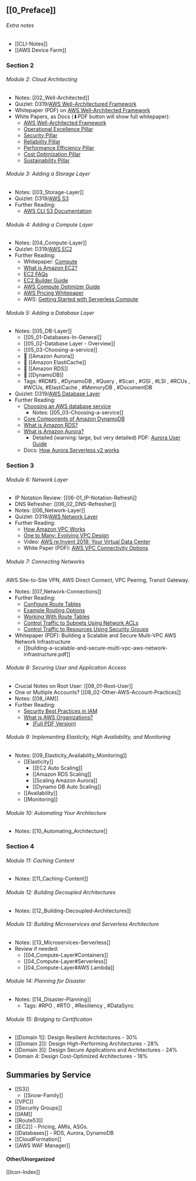 ## [[0_Preface]]

###### Extra notes
- [[CLI-Notes]]
- [[AWS Device Farm]]
### Section 2
###### Module 2: Cloud Architecting
- Notes: [[02_Well-Architected]]
- Quizlet: D319/[AWS Well-Architectured Framework](https://quizlet.com/1028064751/aws-well-architectured-framework-flash-cards/?i=1y0hnw&x=1jqt)
- Whitepaper (PDF) on [AWS Well-Architected Framework](https://docs.aws.amazon.com/pdfs/wellarchitected/latest/framework/wellarchitected-framework.pdf#welcome)
- White Papers, as Docs (⬇PDF button will show full whitepaper):
	- [AWS Well-Architected Framework](https://docs.aws.amazon.com/wellarchitected/latest/framework/welcome.html) 
	- [Operational Excellence Pillar](https://docs.aws.amazon.com/wellarchitected/latest/operational-excellence-pillar/welcome.html)
	- [Security Pillar](https://docs.aws.amazon.com/wellarchitected/latest/security-pillar/welcome.html)
	- [Reliability Pillar](https://docs.aws.amazon.com/wellarchitected/latest/reliability-pillar/welcome.html)
	- [Performance Efficiency Pillar](https://docs.aws.amazon.com/wellarchitected/latest/performance-efficiency-pillar/welcome.html)
	- [Cost Optimization Pillar](https://docs.aws.amazon.com/wellarchitected/latest/cost-optimization-pillar/welcome.html)
	- [Sustainability Pillar](https://docs.aws.amazon.com/wellarchitected/latest/sustainability-pillar/sustainability-pillar.html)
###### Module 3: Adding a Storage Layer
- Notes: [[03_Storage-Layer]]
- Quizlet: D319/[AWS S3](https://quizlet.com/1027422520/aws-s3-flash-cards/?i=1y0hnw&x=1jqt)
- Further Reading:
	- [AWS CLI S3 Documentation](https://awscli.amazonaws.com/v2/documentation/api/latest/reference/s3/index.html#cli-aws-s3)
###### Module 4: Adding a Compute Layer
- Notes: [[04_Compute-Layer]]
- Quizlet: D319/[AWS EC2](https://quizlet.com/1027023317/aws-ec2-flash-cards/?i=1y0hnw&x=1jqt)
- Further Reading:
	- Whitepaper: [Compute](https://docs.aws.amazon.com/whitepapers/latest/aws-overview/compute-services.html)
	- [What is Amazon EC2?](https://docs.aws.amazon.com/AWSEC2/latest/UserGuide/concepts.html)
	- [EC2 FAQs](https://aws.amazon.com/ec2/faqs/)
	- [EC2 Builder Guide](https://docs.aws.amazon.com/imagebuilder/latest/userguide/what-is-image-builder.html)
	- [AWS Compute Optimizer Guide](https://docs.aws.amazon.com/compute-optimizer/latest/ug/what-is-compute-optimizer.html)
	- [AWS Pricing Whitepaper](https://docs.aws.amazon.com/whitepapers/latest/how-aws-pricing-works/abstract-and-introduction.html)
	- AWS: [Getting Started with Serverless Compute](https://aws.amazon.com/serverless/getting-started/?serverless.sort-by=item.additionalFields.createdDate&serverless.sort-order=desc)
###### Module 5: Adding a Database Layer
- Notes: [[05_DB-Layer]]
	- [[05_01-Databases-In-General]]
	- [[05_02-Database Layer - Overview]]
	- [[05_03-Choosing-a-service]]
	- 🎯 [[Amazon Aurora]]
	- 🎯 [[Amazon ElastiCache]]
	- 🎯 [[Amazon RDS]]
	- 🎯 [[DynamoDB]]
	- Tags: #RDMS , #DynamoDB , #Query , #Scan , #GSI , #LSI , #RCUs , #WCUs, #ElastiCache , #MemoryDB , #DocumentDB 
- Quizlet: D319/[AWS Database Layer](https://quizlet.com/1027502658/aws-database-layer-flash-cards/?i=1y0hnw&x=1jqt)
- Further Reading:
	- [Choosing an AWS database service](https://docs.aws.amazon.com/decision-guides/latest/databases-on-aws-how-to-choose/databases-on-aws-how-to-choose.html?icmpid=docs_homepage_databases)
		- Notes: [[05_03-Choosing-a-service]]
	- [Core Components of Amazon DynamoDB](https://docs.aws.amazon.com/amazondynamodb/latest/developerguide/HowItWorks.CoreComponents.html)
	- [What is Amazon RDS?](https://docs.aws.amazon.com/AmazonRDS/latest/UserGuide/Welcome.html)
	- [What is Amazon Aurora?](https://docs.aws.amazon.com/AmazonRDS/latest/AuroraUserGuide/CHAP_AuroraOverview.html)
		- Detailed (warning: large, but very detailed) PDF: [Aurora User Guide](https://docs.aws.amazon.com/pdfs/AmazonRDS/latest/AuroraUserGuide/aurora-ug.pdf#CHAP_AuroraOverview)
	- Docs: [How Aurora Serverless v2 works](https://docs.aws.amazon.com/AmazonRDS/latest/AuroraUserGuide/aurora-serverless-v2.how-it-works.html#aurora-serverless-v2.parameters)
### Section 3
###### Module 6: Network Layer
- IP Notation Review: [[06-01_IP-Notation-Refresh]]
- DNS Refresher: [[06_02_DNS-Refresher]]
- Notes: [[06_Network-Layer]]
- Quizlet: D319/[AWS Network Layer](https://quizlet.com/1027608577/aws-networking-layer-flash-cards/?i=1y0hnw&x=1jqt)
- Further Reading:
	- [How Amazon VPC Works](https://docs.aws.amazon.com/vpc/latest/userguide/how-it-works.html)
	- [One to Many: Evolving VPC Design](https://aws.amazon.com/blogs/architecture/one-to-many-evolving-vpc-design/)
	- Video: [AWS re:Invent 2018: Your Virtual Data Center](https://www.youtube.com/watch?v=jZAvKgqlrjY)
	- White Paper (PDF): [AWS VPC Connectivity Options](https://docs.aws.amazon.com/pdfs/whitepapers/latest/aws-vpc-connectivity-options/aws-vpc-connectivity-options.pdf#welcome)
###### Module 7: Connecting Networks
AWS Site-to-Site VPN, AWS Direct Connect, VPC Peering, Transit Gateway.
- Notes: [[07_Network-Connections]]
- Further Reading:
	- [Configure Route Tables](https://docs.aws.amazon.com/vpc/latest/userguide/VPC_Route_Tables.html)
	- [Example Routing Options](https://docs.aws.amazon.com/vpc/latest/userguide/route-table-options.html)
	- [Working With Route Tables](https://docs.aws.amazon.com/vpc/latest/userguide/WorkWithRouteTables.html)
	- [Control Traffic to Subnets Using Network ACLs](https://docs.aws.amazon.com/vpc/latest/userguide/vpc-network-acls.html)
	- [Control Traffic to Resources Using Security Groups](https://docs.aws.amazon.com/vpc/latest/userguide/VPC_SecurityGroups.html)
- Whitepaper (PDF): Building a Scalable and Secure Multi-VPC AWS Network Infrastructure
	- [[building-a-scalable-and-secure-multi-vpc-aws-network-infrastructure.pdf]]
###### Module 8: Securing User and Application Access
- Crucial Notes on Root User: [[08_01-Root-User]]
- One or Multiple Accounts? [[08_02-Other-AWS-Account-Practices]]
- Notes: [[08_IAM]]
- Further Reading:
	- [Security Best Practices in IAM](https://docs.aws.amazon.com/IAM/latest/UserGuide/best-practices.html)
	- [What is AWS Organizations?](https://docs.aws.amazon.com/organizations/latest/userguide/orgs_introduction.html)
		- [(Full PDF Version)](https://docs.aws.amazon.com/pdfs/organizations/latest/userguide/organizations-userguide.pdf#orgs_introduction)
###### Module 9: Implementing Elasticity, High Availability, and Monitoring
- Notes: [[09_Elasticity_Availability_Monitoring]]
	- [[Elasticity]]
		- [[EC2 Auto Scaling]]
		- [[Amazon RDS Scaling]]
		- [[Scaling Amazon Aurora]]
		- [[Dynamo DB Auto Scaling]]
	- [[Availability]]
	- [[Monitoring]]
###### Module 10: Automating Your Architecture
- Notes: [[10_Automating_Architecture]]
### Section 4
###### Module 11: Caching Content
- Notes: [[11_Caching-Content]]
###### Module 12: Building Decoupled Architectures
- Notes: [[12_Building-Decoupled-Architectures]]
###### Module 13: Building Microservices and Serverless Architecture
- Notes: [[13_Microservices-Serverless]]
- Review if needed:
	- [[04_Compute-Layer#Containers]] 
	- [[04_Compute-Layer#Serverless]]
	- [[04_Compute-Layer#AWS Lambda]]
###### Module 14: Planning for Disaster
- Notes: [[14_Disaster-Planning]]
	- Tags: #RPO , #RTO , #Resiliency , #DataSync 
###### Module 15: Bridging to Certification
- [[Domain 1]]: Design Resilient Architectures - 30%
- [[Domain 2]]: Design High-Performing Architectures - 28%
- [[Domain 3]]: Design Secure Applications and Architectures - 24%
- Domain 4: Design Cost-Optimized Architectures - 18%

## Summaries by Service
- [[S3]]
	- [[Snow-Family]]
- [[VPC]]
- [[Security Groups]]
- [[IAM]]
- [[Route53]]
- [[EC2]] - Pricing, AMIs, ASGs.
- [[Databases]] - RDS, Aurora, DynamoDB
- [[CloudFormation]]
- [[AWS WAF Manager]]

#### Other/Unorganized
[[Icon-Index]]